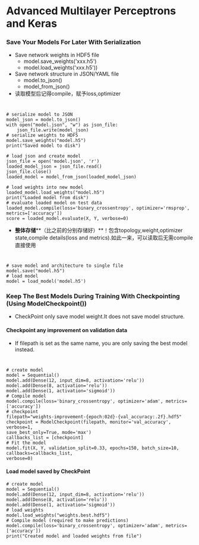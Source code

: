 # Advanced Multilayer Perceptrons and Keras  

### Save Your Models For Later With Serialization
* Save network weights in HDF5 file          
	* model.save\_weights('xxx.h5')
	*  model.load\_weights('xxx.h5'))
* Save network structure in JSON/YAML file  
	* model.to\_json()
	* model\_from_json()
* 读取模型后记得compile，赋予loss,optimizer

	
#

	# serialize model to JSON
	model_json = model.to_json()
	with open("model.json", "w") as json_file:
		json_file.write(model_json)
	# serialize weights to HDF5
	model.save_weights("model.h5")
	print("Saved model to disk")

	# load json and create model
	json_file = open('model.json', 'r')
	loaded_model_json = json_file.read()
	json_file.close()
	loaded_model = model_from_json(loaded_model_json)

	# load weights into new model
	loaded_model.load_weights("model.h5")
	print("Loaded model from disk")
	# evaluate loaded model on test data
	loaded_model.compile(loss='binary_crossentropy', optimizer='rmsprop', metrics=['accuracy'])
	score = loaded_model.evaluate(X, Y, verbose=0)

* **整体存储****（比之前的分别存储好）**！包含topology,weight,optimizer state,compile details(loss and metrics).如此一来，可以读取后无需compile直接使用

#
	# save model and architecture to single file
	model.save("model.h5")
	# load model
	model = load_model('model.h5')

### Keep The Best Models During Training With Checkpointing (Using ModelCheckpoint())
* CheckPoint only save model weight.It does not save model structure.
#### Checkpoint any improvement on validation data	
* If filepath is set as the same name, you are only saving the best model instead.
#	
	# create model
	model = Sequential()
	model.add(Dense(12, input_dim=8, activation='relu'))
	model.add(Dense(8, activation='relu'))
	model.add(Dense(1, activation='sigmoid'))
	# Compile model
	model.compile(loss='binary_crossentropy', optimizer='adam', metrics=['accuracy'])
	# checkpoint
	filepath="weights-improvement-{epoch:02d}-{val_accuracy:.2f}.hdf5"
	checkpoint = ModelCheckpoint(filepath, monitor='val_accuracy', verbose=1,
	save_best_only=True, mode='max')
	callbacks_list = [checkpoint]
	# Fit the model
	model.fit(X, Y, validation_split=0.33, epochs=150, batch_size=10, callbacks=callbacks_list,
	verbose=0)

#### Load model saved by CheckPoint
	# create model
	model = Sequential()
	model.add(Dense(12, input_dim=8, activation='relu'))
	model.add(Dense(8, activation='relu'))
	model.add(Dense(1, activation='sigmoid'))
	# load weights
	model.load_weights("weights.best.hdf5")
	# Compile model (required to make predictions)
	model.compile(loss='binary_crossentropy', optimizer='adam', metrics=['accuracy'])
	print("Created model and loaded weights from file")